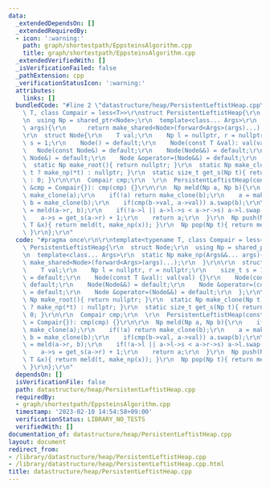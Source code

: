 ```yaml
---
data:
  _extendedDependsOn: []
  _extendedRequiredBy:
  - icon: ':warning:'
    path: graph/shortestpath/EppsteinsAlgorithm.cpp
    title: graph/shortestpath/EppsteinsAlgorithm.cpp
  _extendedVerifiedWith: []
  _isVerificationFailed: false
  _pathExtension: cpp
  _verificationStatusIcon: ':warning:'
  attributes:
    links: []
  bundledCode: "#line 2 \"datastructure/heap/PersistentLeftistHeap.cpp\"\n\r\ntemplate<typename\
    \ T, class Compair = less<T>>\r\nstruct PersistentLeftistHeap{\r\n  struct Node;\r\
    \n  using Np = shared_ptr<Node>;\r\n  template<class... Args>\r\n  static Np make_np(Args&&...\
    \ args){\r\n      return make_shared<Node>(forward<Args>(args)...);\r\n  }\r\n\
    \r\n  struct Node{\r\n    T val;\r\n    Np l = nullptr, r = nullptr;\r\n    size_t\
    \ s = 1;\r\n    Node() = default;\r\n    Node(const T &val): val(val) {}\r\n \
    \   Node(const Node&) = default;\r\n    Node(Node&&) = default;\r\n    Node &operator=(const\
    \ Node&) = default;\r\n    Node &operator=(Node&&) = default;\r\n  };\r\n\r\n\
    \  static Np make_root(){ return nullptr; }\r\n  static Np make_clone(Np t){ return\
    \ t ? make_np(*t) : nullptr; }\r\n  static size_t get_s(Np t){ return t ? t->s\
    \ : 0; }\r\n\r\n  Compair cmp;\r\n  \r\n  PersistentLeftistHeap(const Compair\
    \ &cmp = Compair{}): cmp(cmp) {}\r\n\r\n  Np meld(Np a, Np b){\r\n    if(!b) return\
    \ make_clone(a);\r\n    if(!a) return make_clone(b);\r\n    a = make_clone(a);\
    \ b = make_clone(b);\r\n    if(cmp(b->val, a->val)) a.swap(b);\r\n\r\n    a->r\
    \ = meld(a->r, b);\r\n    if(!a->l || a->l->s < a->r->s) a->l.swap(a->r);\r\n\
    \    a->s = get_s(a->r) + 1;\r\n    return a;\r\n  }\r\n  Np push(Np t, const\
    \ T &x){ return meld(t, make_np(x)); }\r\n  Np pop(Np t){ return meld(t->l, t->r);\
    \ }\r\n};\r\n"
  code: "#pragma once\r\n\r\ntemplate<typename T, class Compair = less<T>>\r\nstruct\
    \ PersistentLeftistHeap{\r\n  struct Node;\r\n  using Np = shared_ptr<Node>;\r\
    \n  template<class... Args>\r\n  static Np make_np(Args&&... args){\r\n      return\
    \ make_shared<Node>(forward<Args>(args)...);\r\n  }\r\n\r\n  struct Node{\r\n\
    \    T val;\r\n    Np l = nullptr, r = nullptr;\r\n    size_t s = 1;\r\n    Node()\
    \ = default;\r\n    Node(const T &val): val(val) {}\r\n    Node(const Node&) =\
    \ default;\r\n    Node(Node&&) = default;\r\n    Node &operator=(const Node&)\
    \ = default;\r\n    Node &operator=(Node&&) = default;\r\n  };\r\n\r\n  static\
    \ Np make_root(){ return nullptr; }\r\n  static Np make_clone(Np t){ return t\
    \ ? make_np(*t) : nullptr; }\r\n  static size_t get_s(Np t){ return t ? t->s :\
    \ 0; }\r\n\r\n  Compair cmp;\r\n  \r\n  PersistentLeftistHeap(const Compair &cmp\
    \ = Compair{}): cmp(cmp) {}\r\n\r\n  Np meld(Np a, Np b){\r\n    if(!b) return\
    \ make_clone(a);\r\n    if(!a) return make_clone(b);\r\n    a = make_clone(a);\
    \ b = make_clone(b);\r\n    if(cmp(b->val, a->val)) a.swap(b);\r\n\r\n    a->r\
    \ = meld(a->r, b);\r\n    if(!a->l || a->l->s < a->r->s) a->l.swap(a->r);\r\n\
    \    a->s = get_s(a->r) + 1;\r\n    return a;\r\n  }\r\n  Np push(Np t, const\
    \ T &x){ return meld(t, make_np(x)); }\r\n  Np pop(Np t){ return meld(t->l, t->r);\
    \ }\r\n};\r\n"
  dependsOn: []
  isVerificationFile: false
  path: datastructure/heap/PersistentLeftistHeap.cpp
  requiredBy:
  - graph/shortestpath/EppsteinsAlgorithm.cpp
  timestamp: '2023-02-10 14:54:58+09:00'
  verificationStatus: LIBRARY_NO_TESTS
  verifiedWith: []
documentation_of: datastructure/heap/PersistentLeftistHeap.cpp
layout: document
redirect_from:
- /library/datastructure/heap/PersistentLeftistHeap.cpp
- /library/datastructure/heap/PersistentLeftistHeap.cpp.html
title: datastructure/heap/PersistentLeftistHeap.cpp
---
```

